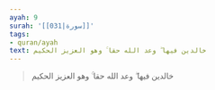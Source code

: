 ```yaml
---
ayah: 9
surah: '[[031|سورة]]'
tags:
- quran/ayah
text: خالدين فيها ۖ وعد الله حقا ۚ وهو العزيز الحكيم
---
```

> خالدين فيها ۖ وعد الله حقا ۚ وهو العزيز الحكيم
